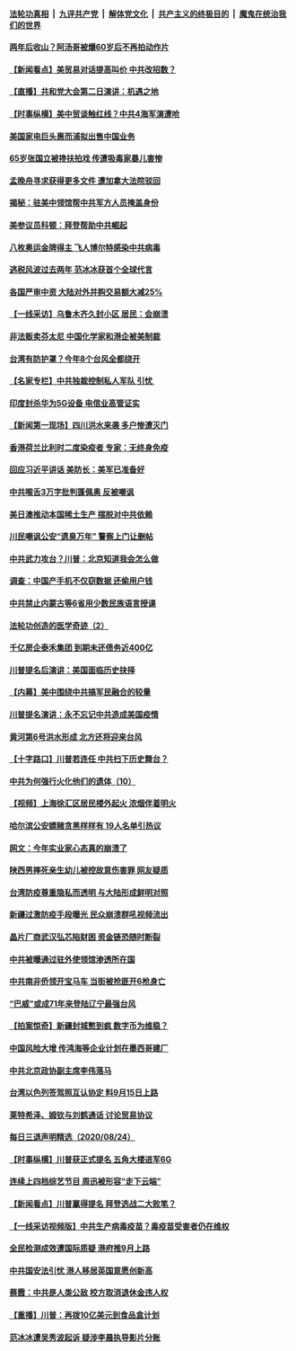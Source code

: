 

####  [法轮功真相](../../../../basic/blob/master/README.md?t=08261002) &nbsp;|&nbsp; [九评共产党](../../../../9ping.md/blob/master/README.md?t=08261002) &nbsp;|&nbsp; [解体党文化](../../../../jtdwh.md/blob/master/README.md?t=08261002)  &nbsp;|&nbsp; [共产主义的终极目的](../../../../gczydzjmd.md/blob/master/README.md?t=08261002) &nbsp;|&nbsp; [魔鬼在统治我们的世界](../../../../mgztzwmdsj.md/blob/master/README.md?t=08261002) 

#### [两年后收山？阿汤哥被爆60岁后不再拍动作片](../pages/nsc413/n12357369.md?t=08261002) 

#### [【新闻看点】美贸易对话提高叫价 中共改招数？](../pages/nsc413/n12357238.md?t=08261002) 

#### [【直播】共和党大会第二日演讲：机遇之地](../pages/nsc413/n12356959.md?t=08261002) 

#### [【时事纵横】美中贸谈触红线？中共4海军演遭呛](../pages/nsc413/n12356419.md?t=08261002) 

#### [美国家电巨头惠而浦拟出售中国业务](../pages/nsc413/n12357241.md?t=08261002) 

#### [65岁张国立被搀扶拍戏 传遭吸毒家暴儿害惨](../pages/nsc413/n12357141.md?t=08261002) 

#### [孟晚舟寻求获得更多文件 遭加拿大法院驳回](../pages/nsc413/n12357303.md?t=08261002) 

#### [揭秘：驻美中领馆帮中共军方人员掩盖身份](../pages/nsc413/n12357263.md?t=08261002) 

#### [美参议员科顿：拜登帮助中共崛起](../pages/nsc413/n12357223.md?t=08261002) 

#### [八枚奥运金牌得主 飞人博尔特感染中共病毒](../pages/nsc413/n12357173.md?t=08261002) 

#### [逃税风波过去两年 范冰冰获首个全球代言](../pages/nsc413/n12356940.md?t=08261002) 

#### [各国严审中资 大陆对外并购交易额大减25%](../pages/nsc413/n12357048.md?t=08261002) 

#### [【一线采访】乌鲁木齐久封小区 居民：会崩溃](../pages/nsc413/n12356556.md?t=08261002) 

#### [非法贩卖芬太尼 中国化学家和港企被美制裁](../pages/nsc413/n12357069.md?t=08261002) 

#### [台湾有防护罩？今年8个台风全都绕开](../pages/nsc413/n12356895.md?t=08261002) 

#### [【名家专栏】中共独裁控制私人军队 引忧 ](../pages/nsc413/n12356454.md?t=08261002) 

#### [印度封杀华为5G设备 电信业高管证实](../pages/nsc413/n12356870.md?t=08261002) 

#### [【新闻第一现场】四川洪水来袭 多户惨遭灭门](../pages/nsc413/n12356989.md?t=08261002) 

#### [香港荷兰比利时二度染疫者 专家：无终身免疫](../pages/nsc413/n12356676.md?t=08261002) 

#### [回应习近平讲话 美防长：美军已准备好](../pages/nsc413/n12356886.md?t=08261002) 

#### [中共喉舌3万字批判蓬佩奥 反被嘲讽](../pages/nsc413/n12356542.md?t=08261002) 

#### [美日澳推动本国稀土生产 摆脱对中共依赖](../pages/nsc413/n12356560.md?t=08261002) 

#### [川民嘲讽公安“遗臭万年” 警察上门让删帖](../pages/nsc413/n12356643.md?t=08261002) 

#### [中共武力攻台？川普：北京知道我会怎么做](../pages/nsc413/n12356694.md?t=08261002) 

#### [调查：中国产手机不仅窃数据 还偷用户钱](../pages/nsc413/n12356615.md?t=08261002) 

#### [中共禁止内蒙古等6省用少数民族语言授课](../pages/nsc413/n12356459.md?t=08261002) 

#### [法轮功创造的医学奇迹（2）](../pages/nsc413/n12348513.md?t=08261002) 

#### [千亿房企泰禾集团 到期未还债务近400亿](../pages/nsc413/n12355805.md?t=08261002) 

#### [川普提名后演讲：美国面临历史抉择](../pages/nsc413/n12356381.md?t=08261002) 

#### [【内幕】美中围绕中共搞军民融合的较量](../pages/nsc413/n12352380.md?t=08261002) 

#### [川普提名演讲：永不忘记中共造成美国疫情](../pages/nsc413/n12355919.md?t=08261002) 

#### [黄河第6号洪水形成 北方还将迎来台风](../pages/nsc413/n12356096.md?t=08261002) 

#### [【十字路口】川普若连任 中共扫下历史舞台？](../pages/nsc413/n12355059.md?t=08261002) 

#### [中共为何强行火化他们的遗体（10）](../pages/nsc413/n12352363.md?t=08261002) 


#### [【视频】上海徐汇区居民楼外起火 浓烟伴着明火](../pages/nsc413/n12356013.md?t=08261002) 

#### [哈尔滨公安嫖赌贪黑样样有 19人名单引热议](../pages/nsc413/n12355853.md?t=08261002) 

#### [网文：今年实业家心态真的崩溃了](../pages/nsc413/n12355767.md?t=08261002) 

#### [陕西男摔死亲生幼儿被控故意伤害罪 网友疑质](../pages/nsc413/n12355587.md?t=08261002) 

#### [台湾防疫尊重隐私而透明 与大陆形成鲜明对照](../pages/nsc413/n12355668.md?t=08261002) 

#### [新疆过激防疫手段曝光 民众崩溃群吼视频流出](../pages/nsc413/n12354614.md?t=08261002) 

#### [晶片厂商武汉弘芯陷财困 资金链恐随时断裂](../pages/nsc413/n12355274.md?t=08261002) 

#### [中共被曝通过驻外使领馆渗透所在国](../pages/nsc413/n12355241.md?t=08261002) 

#### [中共南非侨领开宝马车 当街被抢匪开6枪身亡](../pages/nsc413/n12355187.md?t=08261002) 

#### [“巴威”或成71年来登陆辽宁最强台风](../pages/nsc413/n12355384.md?t=08261002) 

#### [【拍案惊奇】新疆封城憋到疯 数字币为维稳？](../pages/nsc413/n12355300.md?t=08261002) 

#### [中国风险大增 传鸿海等企业计划在墨西哥建厂](../pages/nsc413/n12354961.md?t=08261002) 

#### [中共北京政协副主席李伟落马](../pages/nsc413/n12355284.md?t=08261002) 

#### [台湾以色列签驾照互认协定 料9月15日上路](../pages/nsc413/n12355112.md?t=08261002) 

#### [莱特希泽、姆钦与刘鹤通话 讨论贸易协议](../pages/nsc413/n12355055.md?t=08261002) 

#### [每日三退声明精选（2020/08/24）](../pages/nsc413/n12355180.md?t=08261002) 

#### [【时事纵横】川普获正式提名 五角大楼进军6G](../pages/nsc413/n12354500.md?t=08261002) 

#### [连续上四档综艺节目 周迅被形容“走下云端”](../pages/nsc413/n12354738.md?t=08261002) 

#### [【新闻看点】川普赢得提名 拜登选战二大败笔？](../pages/nsc413/n12354809.md?t=08261002) 

#### [【一线采访视频版】中共生产病毒疫苗？毒疫苗受害者仍在维权](../pages/nsc413/n12350007.md?t=08261002) 

#### [全民检测成效遭国际质疑 港府推9月上路](../pages/nsc413/n12354816.md?t=08261002) 

#### [中共国安法引忧 港人移居英国意愿创新高](../pages/nsc413/n12354534.md?t=08261002) 

#### [蔡霞：中共是人类公敌 校方取消退休金违人权](../pages/nsc413/n12354452.md?t=08261002) 

#### [【重播】川普：再拨10亿美元到食品盒计划](../pages/nsc413/n12353955.md?t=08261002) 

#### [范冰冰遭吴秀波起诉 疑涉李晨执导影片分账](../pages/nsc413/n12354392.md?t=08261002) 

